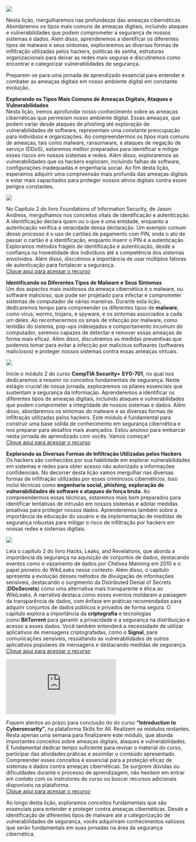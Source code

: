

![](https://infnet.online/wp-content/uploads/2024/03/LD2-7.jpg)

Nesta lição, mergulharemos nas profundezas das ameaças cibernéticas. Abordaremos os tipos mais comuns de ameaças digitais, incluindo ataques e vulnerabilidades que podem comprometer a segurança de nossos sistemas e dados. Além disso, aprenderemos a identificar os diferentes tipos de malware e seus sintomas, exploraremos as diversas formas de infiltração utilizadas pelos hackers, políticas de senha, estruturas organizacionais para deixar as redes mais seguras e discutiremos como encontrar e categorizar vulnerabilidades de segurança.

Preparem-se para uma jornada de aprendizado essencial para entender e combater as ameaças digitais em nosso ambiente digital em constante evolução.

**Explorando os Tipos Mais Comuns de Ameaças Digitais, Ataques e Vulnerabilidades**  
Nesta lição, iremos aprofundar nosso conhecimento sobre as ameaças cibernéticas que permeiam nosso ambiente digital. Essas ameaças, que podem variar desde ataques de phishing até exploração de vulnerabilidades de software, representam uma constante preocupação para indivíduos e organizações. Ao compreendermos os tipos mais comuns de ameaças, tais como malware, ransomware, e ataques de negação de serviço (DDoS), estaremos melhor preparados para identificar e mitigar esses riscos em nossos sistemas e redes. Além disso, exploraremos as vulnerabilidades que os hackers exploram, incluindo falhas de software, configurações inadequadas e engenharia social. Ao fim desta lição, esperamos adquirir uma compreensão mais profunda das ameaças digitais e estar mais capacitados para proteger nossos ativos digitais contra esses perigos constantes.

![](https://learning.oreilly.com/library/cover/9781098122546)

No Capítulo 2 do livro Foundations of Information Security, de Jason Andress, mergulhamos nos conceitos vitais de identificação e autenticação. A identificação declara quem ou o que é uma entidade, enquanto a autenticação verifica a veracidade dessa declaração. Um exemplo comum desse processo é o uso de cartões de pagamento com PIN, onde o ato de passar o cartão é a identificação, enquanto inserir o PIN é a autenticação. Exploramos métodos frágeis de identificação e autenticação, desde a confiança na honestidade dos indivíduos até a competência dos sistemas envolvidos. Além disso, discutimos a importância de usar múltiplos fatores de autenticação para fortalecer a segurança.  
[Clique aqui para acessar o recurso](https://learning.oreilly.com/library/view/foundations-of-information/9781098122546/xhtml/ch02.xhtml#ch02lev1sec1)

**Identificando os Diferentes Tipos de Malware e Seus Sintomas**  
Um dos aspectos mais insidiosos da ameaça cibernética é o malware, ou software malicioso, que pode ser projetado para infectar e comprometer sistemas de computador de várias maneiras. Durante esta lição, dedicaremos tempo para compreender os diferentes tipos de **malware**, como vírus, worms, trojans, e spyware, e os sintomas associados a cada um deles. Ao reconhecermos os sinais de infecção por malware, como lentidão do sistema, pop-ups indesejados e comportamento incomum do computador, seremos capazes de detectar e remover essas ameaças de forma mais eficaz. Além disso, discutiremos as medidas preventivas que podemos tomar para evitar a infecção por malicious softwares (softwares maliciosos) e proteger nossos sistemas contra essas ameaças virtuais.

![](https://learning.oreilly.com/library/cover/9780138251062)

Inicie o módulo 2 do curso **CompTIA Security+ SY0-701**, no qual nos dedicaremos a resumir os conceitos fundamentais de segurança. Neste estágio crucial de nossa jornada, exploraremos os pilares essenciais que sustentam a segurança da informação. Aprenderemos a identificar os diferentes tipos de ameaças digitais, incluindo ataques e vulnerabilidades que podem comprometer a integridade de nossos sistemas e dados. Além disso, abordaremos os sintomas do malware e as diversas formas de infiltração utilizadas pelos hackers. Este módulo é fundamental para construir uma base sólida de conhecimento em segurança cibernética e nos preparar para desafios mais avançados. Estou ansioso para embarcar nesta jornada de aprendizado com vocês. Vamos começar!  
[Clique aqui para acessar o recurso](https://learning.oreilly.com/course/comptia-security-sy0-701/9780138251062/)

**Explorando as Diversas Formas de Infiltração Utilizadas pelos Hackers**  
Os hackers são conhecidos por sua habilidade em explorar vulnerabilidades em sistemas e redes para obter acesso não autorizado a informações confidenciais. No decorrer desta lição vamos mergulhar nas diversas formas de infiltração utilizadas por esses criminosos cibernéticos. Isso inclui técnicas como **engenharia social, phishing, exploração de vulnerabilidades de software e ataques de força bruta**. Ao compreendermos essas técnicas, estaremos mais bem preparados para identificar tentativas de intrusão em nossos sistemas e adotar medidas proativas para proteger nossos dados. Aprenderemos também sobre a importância da educação do usuário e da implementação de medidas de segurança robustas para mitigar o risco de infiltração por hackers em nossas redes e sistemas digitais.

![](https://learning.oreilly.com/library/cover/9781098168773)

Leia o capítulo 2 do livro Hacks, Leaks, and Revelations, que aborda a importância da segurança na aquisição de conjuntos de dados, destacando eventos como o vazamento de dados por Chelsea Manning em 2010 e o papel pioneiro do WikiLeaks nesse contexto. Além disso, o capítulo apresenta a evolução desses métodos de divulgação de informações sensíveis, destacando o surgimento da Distributed Denial of Secrets (**DDoSecrets**) como uma alternativa mais transparente e ética ao WikiLeaks. A narrativa destaca como esses eventos moldaram a paisagem da transparência de dados, com ênfase em práticas recomendadas para adquirir conjuntos de dados públicos e privados de forma segura. O capítulo explora a importância da **criptografia** e tecnologias como **BitTorrent** para garantir a privacidade e a segurança na distribuição e acesso a esses dados. Você também entenderá a necessidade de utilizar aplicativos de mensagens criptografadas, como o **Signal**, para comunicações sensíveis, ressaltando as vulnerabilidades de outros aplicativos populares de mensagens e destacando medidas de segurança.  
[Clique aqui para acessar o recurso](https://learning.oreilly.com/library/view/hacks-leaks-and/9781098168773/xhtml/chapter2.xhtml#h-33)

![](http://api.pagepeeker.com/v2/thumbs.php?size=s&code=4245e2496a&url=https://skillsforall.com/course/introduction-to-cybersecurity?courseLang=en-US)

Fiquem atentos ao prazo para conclusão do do curso **“Introduction to Cybersecurity”**, na plataforma Skills for All. Realizem os módulos restantes. Resta apenas uma semana para finalizarem este módulo, que aborda importantes conceitos sobre ameaças digitais, ataques e vulnerabilidades. É fundamental dedicar tempo suficiente para revisar o material do curso, participar das atividades práticas e assimilar o conteúdo apresentado. Compreender esses conceitos é essencial para a proteção eficaz de sistemas e dados contra ameaças cibernéticas. Se surgirem dúvidas ou dificuldades durante o processo de aprendizagem, não hesitem em entrar em contato com os instrutores do curso ou buscar recursos adicionais disponíveis na plataforma.  
[Clique aqui para acessar o recurso](https://skillsforall.com/course/introduction-to-cybersecurity?courseLang=en-US)

Ao longo desta lição, exploramos conceitos fundamentais que são essenciais para entender e proteger contra ameaças cibernéticas. Desde a identificação de diferentes tipos de malware até a categorização de vulnerabilidades de segurança, vocês adquiriram conhecimentos valiosos que serão fundamentais em suas jornadas na área da segurança cibernética.